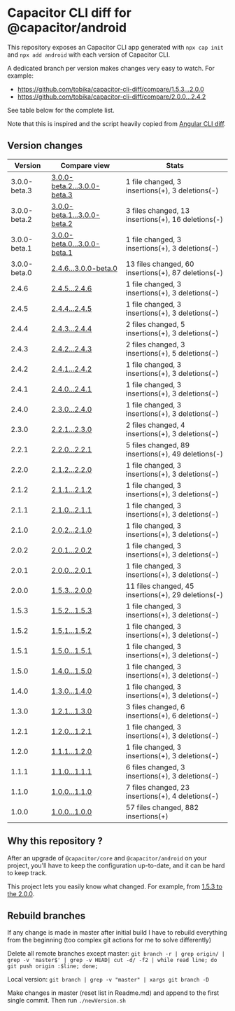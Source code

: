 # Capacitor CLI diff for @capacitor/android

This repository exposes an Capacitor CLI app generated with
`npx cap init` and `npx add android` with each version of Capacitor CLI.

A dedicated branch per version makes changes very easy
to watch. For example:

* https://github.com/tobika/capacitor-cli-diff/compare/1.5.3...2.0.0
* https://github.com/tobika/capacitor-cli-diff/compare/2.0.0...2.4.2

See table below for the complete list.

Note that this is inspired and the script heavily copied from [Angular CLI diff](https://github.com/cexbrayat/angular-cli-diff).

## Version changes

Version|Compare view|Stats
----|----|----
3.0.0-beta.3|[3.0.0-beta.2...3.0.0-beta.3](https://github.com/tobika/capacitor-cli-diff/compare/3.0.0-beta.2...3.0.0-beta.3)| 1 file changed, 3 insertions(+), 3 deletions(-)
3.0.0-beta.2|[3.0.0-beta.1...3.0.0-beta.2](https://github.com/tobika/capacitor-cli-diff/compare/3.0.0-beta.1...3.0.0-beta.2)| 3 files changed, 13 insertions(+), 16 deletions(-)
3.0.0-beta.1|[3.0.0-beta.0...3.0.0-beta.1](https://github.com/tobika/capacitor-cli-diff/compare/3.0.0-beta.0...3.0.0-beta.1)| 1 file changed, 3 insertions(+), 3 deletions(-)
3.0.0-beta.0|[2.4.6...3.0.0-beta.0](https://github.com/tobika/capacitor-cli-diff/compare/2.4.6...3.0.0-beta.0)| 13 files changed, 60 insertions(+), 87 deletions(-)
2.4.6|[2.4.5...2.4.6](https://github.com/tobika/capacitor-cli-diff/compare/2.4.5...2.4.6)| 1 file changed, 3 insertions(+), 3 deletions(-)
2.4.5|[2.4.4...2.4.5](https://github.com/tobika/capacitor-cli-diff/compare/2.4.4...2.4.5)| 1 file changed, 3 insertions(+), 3 deletions(-)
2.4.4|[2.4.3...2.4.4](https://github.com/tobika/capacitor-cli-diff/compare/2.4.3...2.4.4)| 2 files changed, 5 insertions(+), 3 deletions(-)
2.4.3|[2.4.2...2.4.3](https://github.com/tobika/capacitor-cli-diff/compare/2.4.2...2.4.3)| 2 files changed, 3 insertions(+), 5 deletions(-)
2.4.2|[2.4.1...2.4.2](https://github.com/tobika/capacitor-cli-diff/compare/2.4.1...2.4.2)| 1 file changed, 3 insertions(+), 3 deletions(-)
2.4.1|[2.4.0...2.4.1](https://github.com/tobika/capacitor-cli-diff/compare/2.4.0...2.4.1)| 1 file changed, 3 insertions(+), 3 deletions(-)
2.4.0|[2.3.0...2.4.0](https://github.com/tobika/capacitor-cli-diff/compare/2.3.0...2.4.0)| 1 file changed, 3 insertions(+), 3 deletions(-)
2.3.0|[2.2.1...2.3.0](https://github.com/tobika/capacitor-cli-diff/compare/2.2.1...2.3.0)| 2 files changed, 4 insertions(+), 3 deletions(-)
2.2.1|[2.2.0...2.2.1](https://github.com/tobika/capacitor-cli-diff/compare/2.2.0...2.2.1)| 5 files changed, 89 insertions(+), 49 deletions(-)
2.2.0|[2.1.2...2.2.0](https://github.com/tobika/capacitor-cli-diff/compare/2.1.2...2.2.0)| 1 file changed, 3 insertions(+), 3 deletions(-)
2.1.2|[2.1.1...2.1.2](https://github.com/tobika/capacitor-cli-diff/compare/2.1.1...2.1.2)| 1 file changed, 3 insertions(+), 3 deletions(-)
2.1.1|[2.1.0...2.1.1](https://github.com/tobika/capacitor-cli-diff/compare/2.1.0...2.1.1)| 1 file changed, 3 insertions(+), 3 deletions(-)
2.1.0|[2.0.2...2.1.0](https://github.com/tobika/capacitor-cli-diff/compare/2.0.2...2.1.0)| 1 file changed, 3 insertions(+), 3 deletions(-)
2.0.2|[2.0.1...2.0.2](https://github.com/tobika/capacitor-cli-diff/compare/2.0.1...2.0.2)| 1 file changed, 3 insertions(+), 3 deletions(-)
2.0.1|[2.0.0...2.0.1](https://github.com/tobika/capacitor-cli-diff/compare/2.0.0...2.0.1)| 1 file changed, 3 insertions(+), 3 deletions(-)
2.0.0|[1.5.3...2.0.0](https://github.com/tobika/capacitor-cli-diff/compare/1.5.3...2.0.0)| 11 files changed, 45 insertions(+), 29 deletions(-)
1.5.3|[1.5.2...1.5.3](https://github.com/tobika/capacitor-cli-diff/compare/1.5.2...1.5.3)| 1 file changed, 3 insertions(+), 3 deletions(-)
1.5.2|[1.5.1...1.5.2](https://github.com/tobika/capacitor-cli-diff/compare/1.5.1...1.5.2)| 1 file changed, 3 insertions(+), 3 deletions(-)
1.5.1|[1.5.0...1.5.1](https://github.com/tobika/capacitor-cli-diff/compare/1.5.0...1.5.1)| 1 file changed, 3 insertions(+), 3 deletions(-)
1.5.0|[1.4.0...1.5.0](https://github.com/tobika/capacitor-cli-diff/compare/1.4.0...1.5.0)| 1 file changed, 3 insertions(+), 3 deletions(-)
1.4.0|[1.3.0...1.4.0](https://github.com/tobika/capacitor-cli-diff/compare/1.3.0...1.4.0)| 1 file changed, 3 insertions(+), 3 deletions(-)
1.3.0|[1.2.1...1.3.0](https://github.com/tobika/capacitor-cli-diff/compare/1.2.1...1.3.0)| 3 files changed, 6 insertions(+), 6 deletions(-)
1.2.1|[1.2.0...1.2.1](https://github.com/tobika/capacitor-cli-diff/compare/1.2.0...1.2.1)| 1 file changed, 3 insertions(+), 3 deletions(-)
1.2.0|[1.1.1...1.2.0](https://github.com/tobika/capacitor-cli-diff/compare/1.1.1...1.2.0)| 1 file changed, 3 insertions(+), 3 deletions(-)
1.1.1|[1.1.0...1.1.1](https://github.com/tobika/capacitor-cli-diff/compare/1.1.0...1.1.1)| 6 files changed, 3 insertions(+), 3 deletions(-)
1.1.0|[1.0.0...1.1.0](https://github.com/tobika/capacitor-cli-diff/compare/1.0.0...1.1.0)| 7 files changed, 23 insertions(+), 4 deletions(-)
1.0.0|[1.0.0...1.0.0](https://github.com/tobika/capacitor-cli-diff/compare/1.0.0...1.0.0)| 57 files changed, 882 insertions(+)


## Why this repository ?

After an upgrade of `@capacitor/core` and `@capacitor/android` on your project, you'll have to keep the configuration up-to-date, and it can be hard to keep track.

This project lets you easily know what changed. For example, from
[1.5.3 to the 2.0.0](https://github.com/tobika/capacitor-cli-diff/compare/1.5.3...2.0.0).

## Rebuild branches

If any change is made in master after initial build I have to rebuild everything from the beginning (too complex git actions for me to solve differently)

Delete all remote branches except master:
`git branch -r | grep origin/ | grep -v 'master$' | grep -v HEAD| cut -d/ -f2 | while read line; do git push origin :$line; done;`

Local version: 
`git branch | grep -v "master" | xargs git branch -D`

Make changes in master (reset list in Readme.md) and append to the first single commit. Then run `./newVersion.sh`
